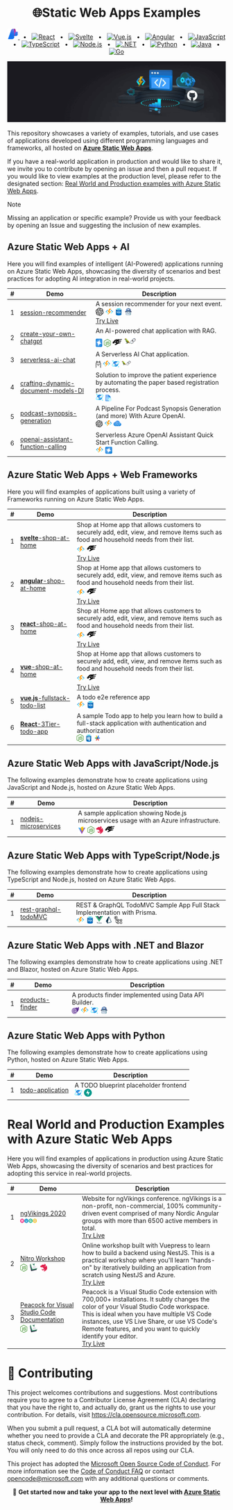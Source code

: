 <div align="center">
  <h1>🌐Static Web Apps Examples</h1>

  [<img src="media/icons/ai-studio.svg" alt="OpenAI" width="24" height="24" /> ](#azure-static-web-apps--ai)
   <span>&nbsp;&nbsp;•&nbsp;&nbsp;</span>
   [![React](https://img.shields.io/badge/React-20232A?style=for-the-badge&logo=react&logoColor=61DAFB)](#azure-static-web-apps--web-frameworks)
   <span>&nbsp;&nbsp;•&nbsp;&nbsp;</span>
   [![Svelte](https://img.shields.io/badge/Svelte-4A4A55?style=for-the-badge&logo=svelte&logoColor=FF3E00)](#azure-static-web-apps--web-frameworks)
   <span>&nbsp;&nbsp;•&nbsp;&nbsp;</span>
   [![Vue.js](https://img.shields.io/badge/Vue.js-35495E?style=for-the-badge&logo=vue.js&logoColor=4FC08D)](#azure-static-web-apps--web-frameworks)
   <span>&nbsp;&nbsp;•&nbsp;&nbsp;</span>
   [![Angular](https://img.shields.io/badge/Angular-DD0031?style=for-the-badge&logo=angular&logoColor=white)](#azure-static-web-apps--web-frameworks)
   <span>&nbsp;&nbsp;•&nbsp;&nbsp;</span>
   [![JavaScript](https://img.shields.io/badge/JavaScript-F7DF1E?style=for-the-badge&logo=javascript&logoColor=black)](#azure-static-web-apps-with-javascriptnodejs)
   <span>&nbsp;&nbsp;•&nbsp;&nbsp;</span>
   [![TypeScript](https://img.shields.io/badge/TypeScript-007ACC?style=for-the-badge&logo=typescript&logoColor=white)](#azure-static-web-apps-with-typescriptnodejs)
   <span>&nbsp;&nbsp;•&nbsp;&nbsp;</span>
   [![Node.js](https://img.shields.io/badge/Node.js-43853D?style=for-the-badge&logo=node.js&logoColor=white)](#azure-static-web-apps-with-javascriptnodejs)
   <span>&nbsp;&nbsp;•&nbsp;&nbsp;</span>
   [![.NET](https://img.shields.io/badge/.NET-5C2D91?style=for-the-badge&logo=.net&logoColor=white)](#azure-static-web-apps-with-net-and-blazor)
   <span>&nbsp;&nbsp;•&nbsp;&nbsp;</span>
  [![Python](https://img.shields.io/badge/Python-3776AB?style=for-the-badge&logo=python&logoColor=white)](#azure-static-web-apps-with-python)
   <span>&nbsp;&nbsp;•&nbsp;&nbsp;</span>
   [![Java](https://img.shields.io/badge/Java-ED8B00?style=for-the-badge&logo=openjdk&logoColor=white)](#azure-static-web-apps-with-java)
   <span>&nbsp;&nbsp;•&nbsp;&nbsp;</span>
   [![Go](https://img.shields.io/badge/Go-00ADD8?style=for-the-badge&logo=go&logoColor=white)](#azure-static-web-apps-with-go)
</div>

<p align="center">
  <img src="media/images/appservicestatic.jpg" alt="Azure Static Web Apps" />
</p>

This repository showcases a variety of examples, tutorials, and use cases of applications developed using different programming languages and frameworks, all hosted on **[Azure Static Web Apps](https://learn.microsoft.com/azure/static-web-apps/?WT.mc_id=javascript-154160-juliamuiruri)**.

If you have a real-world application in production and would like to share it, we invite you to contribute by opening an issue and then a pull request. If you would like to view examples at the production level, please refer to the designated section: [Real World and Production examples with Azure Static Web Apps](#real-world-and-production-examples-com-azure-static-web-apps).

> [!NOTE]
> Missing an application or specific example? Provide us with your feedback by opening an Issue and suggesting the inclusion of new examples.

## Azure Static Web Apps + AI

Here you will find examples of intelligent (AI-Powered) applications running on Azure Static Web Apps, showcasing the diversity of scenarios and best practices for adopting AI integration in real-world projects.

| # | Demo                 | Description |
|---| -------------------- | ----------- |
| 1 | [session-recommender](https://github.com/Azure-Samples/azure-sql-db-session-recommender-v2) | A session recommender for your next event. <br> <img src="media/icons/openai-logomark.png" alt="OpenAI" width="18" /> <img src="media/icons/AzureFunctionsApp.svg" alt="Azure Functions" width="19" height="18" /> <img src="media/icons/SQL.svg" alt="Azure SQL" width="18" height="18" /> <img src="media/icons/dab-logo.png" alt="Data API Builder" width="18" height="19" /> <br>[Try Live](https://ai.microsofthq.vslive.com/)        |
| 2 | [create-your-own-chatgpt](https://github.com/Azure-Samples/azure-openai-rag-workshop) | An AI-powered chat application with RAG. <br> <img src="media/icons/aoi.svg" alt="Azure OpenAI" width="15" height="19" /> <img src="media/icons/nodejs.png" alt="Nodejs"  width="16" height="18" />  <img src="media/icons/fastify-logo.png" alt="Fastify" width="23" /> <img src="media/icons/langchainjs.png" alt="Langchain.js" width="29" /> |
| 3 | [serverless-ai-chat](https://github.com/Azure-Samples/serverless-chat-langchainjs)  | A Serverless AI Chat application. <br> <img src="media/icons/ollama.png" alt="Ollama" height="17" /> <img src="media/icons/AzureFunctionsApp.svg" alt="Azure Functions" width="18" height="18" /> <img src="media/icons/cosmos.svg" alt="Azure CosmosDB" width="18" height="18" /> <img src="media/icons/langchainjs.png" alt="Langchain.js" width="23" />        |
| 4 | [crafting-dynamic-document-models-DI](https://github.com/Azure-Samples/azure-doc-intelligence-dynamic-models-patient) | Solution to improve the patient experience by automating the paper based registration process. <br> <img src="media/icons/cosmos.svg" alt="Azure CosmosDB" width="18" height="18" /> <img src="media/icons/document-intelligence.svg" alt="Azure Document Intelligence" width="15" height="15" />        |
| 5 | [podcast-synopsis-generation](https://github.com/Azure-Samples/podcast-synopsis-generation-openai) | A Pipeline For Podcast Synopsis Generation (and more) With Azure OpenAI. <br> <img src="media/icons/openai-logomark.png" alt="OpenAI" width="16" /> <img src="media/icons/AzureFunctionsApp.svg" alt="Azure Functions" width="18" height="18" />  <img src="media/icons/cognitive-services.svg" alt="Azure Cognitive services" width="18" height="18" />         |
| 6 | [openai-assistant-function-calling](https://github.com/Azure-Samples/azure-openai-assistant-javascript) | Serverless Azure OpenAI Assistant Quick Start Function Calling. <br> <img src="media/icons/AzureFunctionsApp.svg" alt="Azure Functions" width="18" height="18" />   <img src="media/icons/aoi.svg" alt="Azure OpenAI" width="16" height="16" />       |

## Azure Static Web Apps + Web Frameworks

Here you will find examples of applications built using a variety of Frameworks running on Azure Static Web Apps.

| # | Demo                 | Description |
|---| -------------------- | ----------- |
| 1 | [**svelte**-shop-at-home](https://github.com/azure-template-resources/shopathome-svelte) | Shop at Home app that allows customers to securely add, edit, view, and remove items such as food and household needs from their list. <br> <img src="media/icons/AzureFunctionsApp.svg" alt="Azure Functions" width="19" height="18" /> <img src="media/icons/fastify-logo.png" alt="Fastify" width="23" /> <br>  [Try Live](https://svelte.shopathome.dev/home)        |
| 2 | [**angular**-shop-at-home](https://github.com/azure-template-resources/shopathome-svelte) | Shop at Home app that allows customers to securely add, edit, view, and remove items such as food and household needs from their list. <br> <img src="media/icons/AzureFunctionsApp.svg" alt="Azure Functions" width="19" height="18" /> <img src="media/icons/fastify-logo.png" alt="Fastify" width="23" /> <br> [Try Live](https://angular.shopathome.dev/home)        |
| 3 | [**react**-shop-at-home](https://github.com/azure-template-resources/shopathome-react) | Shop at Home app that allows customers to securely add, edit, view, and remove items such as food and household needs from their list. <br> <img src="media/icons/AzureFunctionsApp.svg" alt="Azure Functions" width="19" height="18" /> <img src="media/icons/fastify-logo.png" alt="Fastify" width="23" /> <br> [Try Live](https://react.shopathome.dev/home)        |
| 4 | [**vue**-shop-at-home](https://github.com/azure-template-resources/shopathome-vue) | Shop at Home app that allows customers to securely add, edit, view, and remove items such as food and household needs from their list. <br> <img src="media/icons/AzureFunctionsApp.svg" alt="Azure Functions" width="19" height="18" /> <img src="media/icons/fastify-logo.png" alt="Fastify" width="23" /> <br> [Try Live](https://react.shopathome.dev/home)        |
| 5 | [**vue.js**-fullstack-todo-list](https://github.com/Azure-Samples/azure-sql-db-fullstack-serverless-kickstart) | A todo e2e reference app <br> <img src="media/icons/AzureFunctionsApp.svg" alt="Azure Functions" width="19" height="18" /> <img src="media/icons/SQL.svg" alt="Azure SQL" width="18" height="18" />           |
| 6 | [**React**-3Tier-todo-app](https://github.com/azure-template-resources/todo-nodejs-pgsql-googleAuth) |  A sample Todo app to help you learn how to build a full-stack application with authentication and authorization <br> <img src="media/icons/nodejs.png" alt="Nodejs"  width="16" height="18" /> <img src="media/icons/postgresql.svg" alt="PostgreSQL DB"  width="16" height="18" /> <img src="media/icons/google-auth.png" alt="Google Authentication"  width="16" height="18" />            |


## Azure Static Web Apps with JavaScript/Node.js

The following examples demonstrate how to create applications using JavaScript and Node.js, hosted on Azure Static Web Apps.

| # | Demo                 | Description |
|---| -------------------- | ----------- |
| 1 | [nodejs-microservices](https://github.com/Azure-Samples/nodejs-microservices) | A sample application showing Node.js microservices usage with an Azure infrastructure. <br> <img src="media/icons/icons8-vite.svg" alt="Vite" width="18" height="18" /> <img src="media/icons/nodejs.png" alt="Nodejs"  width="16" height="18" /> <img src="media/icons/nestjs.png" alt="Nestjs"  width="16" height="18" /> <img src="media/icons/fastify-logo.png" alt="Fastify" width="23" />  |


## Azure Static Web Apps with TypeScript/Node.js

The following examples demonstrate how to create applications using TypeScript and Node.js, hosted on Azure Static Web Apps.

| # | Demo                 | Description |
|---| -------------------- | ----------- |
| 1 | [rest-graphql-todoMVC](https://github.com/Azure-Samples/azure-sql-db-prisma) | REST & GraphQL TodoMVC Sample App Full Stack Implementation with Prisma. <br> <img src="media/icons/AzureFunctionsApp.svg" alt="Azure Functions" width="19" height="18" /> <img src="media/icons/SQL.svg" alt="Azure SQL" width="18" height="18" /> <img src="media/icons/vuejs.png" alt="Vuejs" width="18" height="18" /> <img src="media/icons/prisma.webp" alt="Prisma" width="18" height="18" /> <img src="media/icons/github-actions.png" alt="GitHub Actions" width="18" height="18" />    |

## Azure Static Web Apps with .NET and Blazor

The following examples demonstrate how to create applications using .NET and Blazor, hosted on Azure Static Web Apps.

| # | Demo                 | Description |
|---| -------------------- | ----------- |
| 1 | [products-finder](https://github.com/Azure-Samples/dab-azure-cosmos-db-nosql-quickstart) | A products finder implemented using Data API Builder. <br> <img src="media/icons/Blazor.png" alt="Blazor"  width="16" height="18" /> <img src="media/icons/AzureFunctionsApp.svg" alt="Azure Functions" width="19" height="18" /> <img src="media/icons/cosmos.svg" alt="Azure CosmosDB" width="18" height="18" /> <img src="media/icons/dab-logo.png" alt="Data API Builder" width="18" height="19" />    |

## Azure Static Web Apps with Python

The following examples demonstrate how to create applications using Python, hosted on Azure Static Web Apps.

| # | Demo                 | Description |
|---| -------------------- | ----------- |
| 1 | [todo-application](https://github.com/Azure-Samples/todo-python-mongo-swa-func) | A TODO blueprint placeholder frontend <br> <img src="media/icons/cosmos.svg" alt="Azure CosmosDB" width="18" height="18" /> <img src="media/icons/fastapi.svg" alt="FastAPI" width="18" height="18" />    |


# Real World and Production Examples with Azure Static Web Apps

Here you will find examples of applications in production using Azure Static Web Apps, showcasing the diversity of scenarios and best practices for adopting this service in real-world projects.

| # | Demo                 | Description |
|---| -------------------- | ----------- |
| 1 | [ngVikings 2020](https://github.com/ngvikings/ngvikings-2020) <br> <img src="media/icons/hugo-icon.png" alt="Hugo" width="38" />  | Website for ngVikings conference. ngVikings is a non-profit, non-commercial, 100% community-driven event comprised of many Nordic Angular groups with more than 6500 active members in total. <br> [Try Live](https://www.ngvikings.org/)   |
| 2 | [Nitro Workshop](https://github.com/nitro-stack/nitro-workshop) <br> <img src="media/icons/nodejs.png" alt="Nodejs"  width="16" height="18" /> <img src="media/icons/vuepress.png" alt="Vuepress"  width="22"  /> <img src="media/icons/nestjs.png" alt="Nestjs"  width="16" height="18" /> | Online workshop built with Vuepress to learn how to build a backend using NestJS. This is a practical workshop where you'll learn "hands-on" by iteratively building an application from scratch using NestJS and Azure. <br> [Try Live](https://nitro-stack.github.io/nitro-workshop/)   |
| 3 | [Peacock for Visual Studio Code Documentation](https://github.com/johnpapa/vscode-peacock)  <br> <img src="media/icons/nodejs.png" alt="Nodejs"  width="16" height="18" /> <img src="media/icons/vuepress.png" alt="Vuepress"  width="22"  /> | Peacock is a Visual Studio Code extension with 700,000+ installations. It subtly changes the color of your Visual Studio Code workspace. This is ideal when you have multiple VS Code instances, use VS Live Share, or use VS Code's Remote features, and you want to quickly identify your editor. <br> [Try Live](https://www.peacockcode.dev/)   |

# 🤝 Contributing

This project welcomes contributions and suggestions.  Most contributions require you to agree to a
Contributor License Agreement (CLA) declaring that you have the right to, and actually do, grant us
the rights to use your contribution. For details, visit https://cla.opensource.microsoft.com.

When you submit a pull request, a CLA bot will automatically determine whether you need to provide
a CLA and decorate the PR appropriately (e.g., status check, comment). Simply follow the instructions
provided by the bot. You will only need to do this once across all repos using our CLA.

This project has adopted the [Microsoft Open Source Code of Conduct](https://opensource.microsoft.com/codeofconduct/).
For more information see the [Code of Conduct FAQ](https://opensource.microsoft.com/codeofconduct/faq/) or
contact [opencode@microsoft.com](mailto:opencode@microsoft.com) with any additional questions or comments.

<p align="center">
🚀 <strong>Get started now and take your app to the next level with <a href="https://learn.microsoft.com/azure/static-web-apps/?WT.mc_id=javascript-154160-juliamuiruri">Azure Static Web Apps</a>!</strong>
</p>
